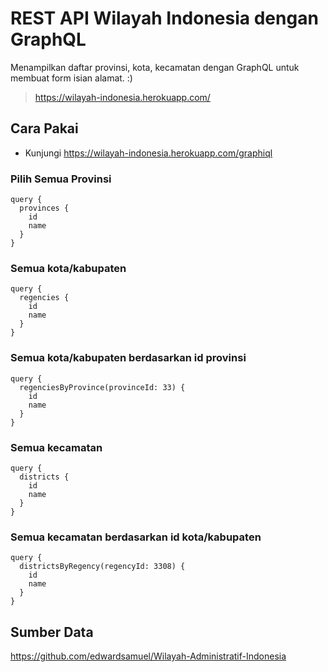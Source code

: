 # REST API Wilayah Indonesia dengan GraphQL

Menampilkan daftar provinsi, kota, kecamatan dengan GraphQL untuk membuat form isian alamat. :)

> https://wilayah-indonesia.herokuapp.com/

## Cara Pakai

* Kunjungi https://wilayah-indonesia.herokuapp.com/graphiql

### Pilih Semua Provinsi

```gql
query {
  provinces {
    id
    name
  }
}
```

### Semua kota/kabupaten

```gql
query {
  regencies {
    id
    name
  }
}
```

### Semua kota/kabupaten berdasarkan id provinsi

```gql
query {
  regenciesByProvince(provinceId: 33) {
    id
    name
  }
}
```


### Semua kecamatan

```gql
query {
  districts {
    id
    name
  }
}
```

### Semua kecamatan berdasarkan id kota/kabupaten

```gql
query {
  districtsByRegency(regencyId: 3308) {
    id
    name
  }
}
```

## Sumber Data

https://github.com/edwardsamuel/Wilayah-Administratif-Indonesia
